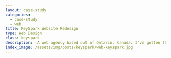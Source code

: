 ```yaml
---
layout: case-study
categories:
  - case-study
  - web
title: KeySpark Website Redesign
type: Web Design
class: keyspark
description:  A web agency based out of Ontario, Canada. I've gotten the chance to redesign their website and do their branding. This is a two part project for Web Design and Branding
index_image: /assets/img/posts/keyspark/web-keyspark.jpg
---
```

